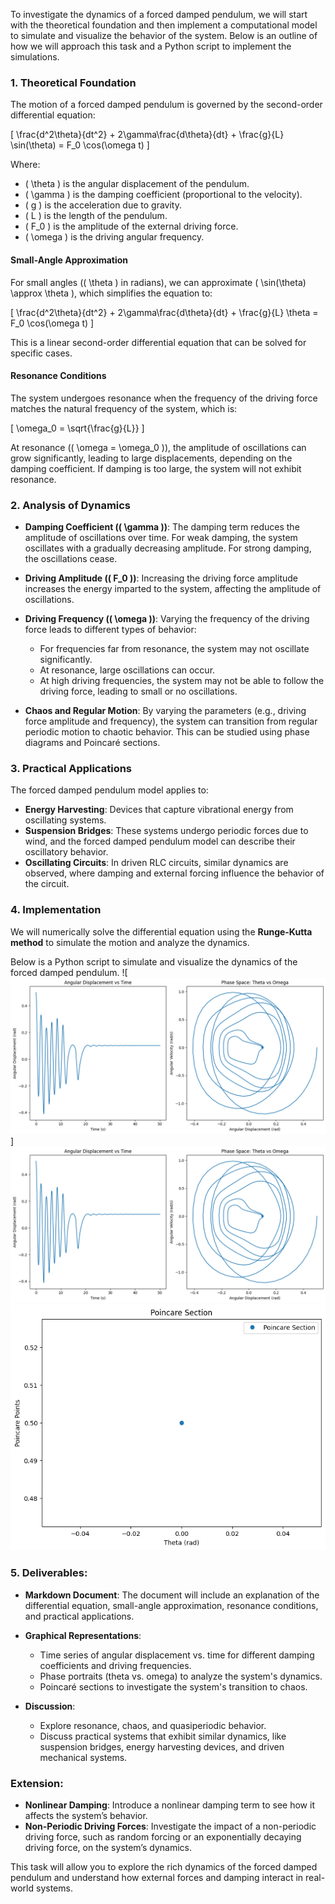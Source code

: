 To investigate the dynamics of a forced damped pendulum, we will start with the theoretical foundation and then implement a computational model to simulate and visualize the behavior of the system. Below is an outline of how we will approach this task and a Python script to implement the simulations.

### 1. Theoretical Foundation

The motion of a forced damped pendulum is governed by the second-order differential equation:

\[
\frac{d^2\theta}{dt^2} + 2\gamma\frac{d\theta}{dt} + \frac{g}{L} \sin(\theta) = F_0 \cos(\omega t)
\]

Where:
- \( \theta \) is the angular displacement of the pendulum.
- \( \gamma \) is the damping coefficient (proportional to the velocity).
- \( g \) is the acceleration due to gravity.
- \( L \) is the length of the pendulum.
- \( F_0 \) is the amplitude of the external driving force.
- \( \omega \) is the driving angular frequency.

#### Small-Angle Approximation

For small angles (\( \theta \) in radians), we can approximate \( \sin(\theta) \approx \theta \), which simplifies the equation to:

\[
\frac{d^2\theta}{dt^2} + 2\gamma\frac{d\theta}{dt} + \frac{g}{L} \theta = F_0 \cos(\omega t)
\]

This is a linear second-order differential equation that can be solved for specific cases.

#### Resonance Conditions

The system undergoes resonance when the frequency of the driving force matches the natural frequency of the system, which is:

\[
\omega_0 = \sqrt{\frac{g}{L}}
\]

At resonance (\( \omega = \omega_0 \)), the amplitude of oscillations can grow significantly, leading to large displacements, depending on the damping coefficient. If damping is too large, the system will not exhibit resonance.

### 2. Analysis of Dynamics

- **Damping Coefficient (\( \gamma \))**: The damping term reduces the amplitude of oscillations over time. For weak damping, the system oscillates with a gradually decreasing amplitude. For strong damping, the oscillations cease.
  
- **Driving Amplitude (\( F_0 \))**: Increasing the driving force amplitude increases the energy imparted to the system, affecting the amplitude of oscillations.
  
- **Driving Frequency (\( \omega \))**: Varying the frequency of the driving force leads to different types of behavior:
  - For frequencies far from resonance, the system may not oscillate significantly.
  - At resonance, large oscillations can occur.
  - At high driving frequencies, the system may not be able to follow the driving force, leading to small or no oscillations.

- **Chaos and Regular Motion**: By varying the parameters (e.g., driving force amplitude and frequency), the system can transition from regular periodic motion to chaotic behavior. This can be studied using phase diagrams and Poincaré sections.

### 3. Practical Applications

The forced damped pendulum model applies to:
- **Energy Harvesting**: Devices that capture vibrational energy from oscillating systems.
- **Suspension Bridges**: These systems undergo periodic forces due to wind, and the forced damped pendulum model can describe their oscillatory behavior.
- **Oscillating Circuits**: In driven RLC circuits, similar dynamics are observed, where damping and external forcing influence the behavior of the circuit.

### 4. Implementation

We will numerically solve the differential equation using the **Runge-Kutta method** to simulate the motion and analyze the dynamics.

Below is a Python script to simulate and visualize the dynamics of the forced damped pendulum.
![![alt text](image-5.png)]
![alt text](image-6.png)
![alt text](image-7.png)

### 5. Deliverables:

- **Markdown Document**: The document will include an explanation of the differential equation, small-angle approximation, resonance conditions, and practical applications.
  
- **Graphical Representations**: 
  - Time series of angular displacement vs. time for different damping coefficients and driving frequencies.
  - Phase portraits (theta vs. omega) to analyze the system's dynamics.
  - Poincaré sections to investigate the system's transition to chaos.

- **Discussion**:
  - Explore resonance, chaos, and quasiperiodic behavior.
  - Discuss practical systems that exhibit similar dynamics, like suspension bridges, energy harvesting devices, and driven mechanical systems.

### Extension:

- **Nonlinear Damping**: Introduce a nonlinear damping term to see how it affects the system’s behavior.
- **Non-Periodic Driving Forces**: Investigate the impact of a non-periodic driving force, such as random forcing or an exponentially decaying driving force, on the system’s dynamics.

This task will allow you to explore the rich dynamics of the forced damped pendulum and understand how external forces and damping interact in real-world systems.